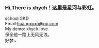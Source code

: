 ###    Hi,There is xhych！这里是星河与彩虹。
school:GKD<br>
Email:huangxxxq@qq.com<br>
My demo: xhych.love<br>
  保全他一路上无风无浪。<br>
  好梦~
